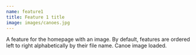 ```yaml
---
name: feature1
title: Feature 1 title
image: images/canoes.jpg
---
```

A feature for the homepage with an image. By default, features are ordered left to right alphabetically by their file name. Canoe image loaded.
